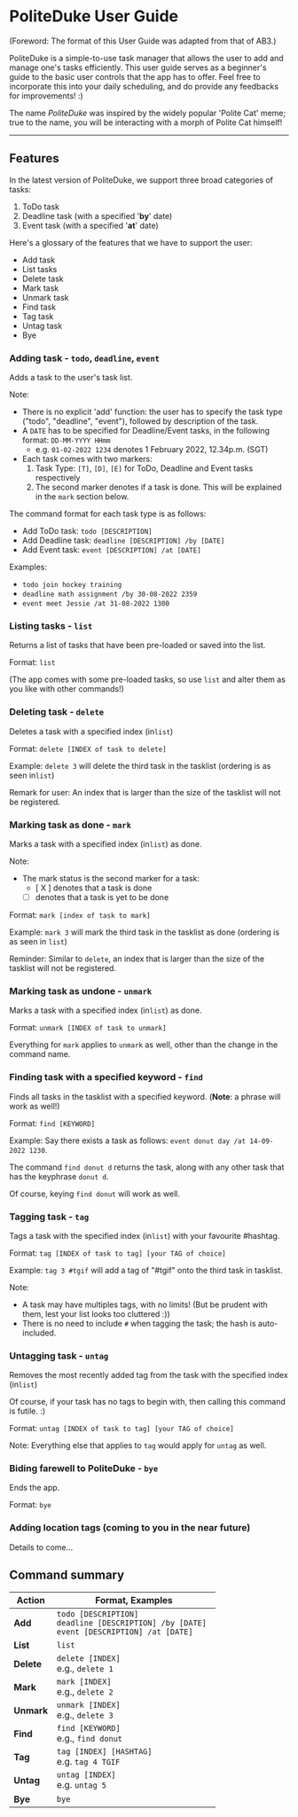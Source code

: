 # PoliteDuke User Guide


(Foreword: The format of this User Guide was adapted from that of AB3.)

PoliteDuke is a simple-to-use task manager that allows the user to add and manage one's tasks efficiently.
This user guide serves as a beginner's guide to the basic user controls that the app has to offer. Feel 
free to incorporate this into your daily scheduling, and do provide any feedbacks for improvements! :)

The name _PoliteDuke_ was inspired by the widely popular 'Polite Cat' meme; true to the name, you will be
interacting with a morph of Polite Cat himself!

-------------

## Features 

In the latest version of PoliteDuke, we support three broad categories of tasks:
1) ToDo task
2) Deadline task (with a specified '__by__' date)
3) Event task (with a specified '__at__' date)

Here's a glossary of the features that we have to support the user:
- Add task
- List tasks
- Delete task
- Mark task
- Unmark task
- Find task
- Tag task
- Untag task
- Bye

### Adding task - `todo`, `deadline`, `event`

Adds a task to the user's task list. 

Note:
- There is no explicit 'add' function: the user has to specify
the task type ("todo", "deadline", "event"), followed by description of the task.
- A `DATE` has to be specified for Deadline/Event tasks, in the following format: `DD-MM-YYYY HHmm`
  - e.g. `01-02-2022 1234` denotes 1 February 2022, 12.34p.m. (SGT)
- Each task comes with two markers:
  1) Task Type: `[T]`, `[D]`, `[E]` for ToDo, Deadline and Event tasks respectively
  2) The second marker denotes if a task is done. This will be explained in the `mark` section below.

The command format for each task type is as follows:

- Add ToDo task: `todo [DESCRIPTION]`
- Add Deadline task: `deadline [DESCRIPTION] /by [DATE] `
- Add Event task: `event [DESCRIPTION] /at [DATE] `

Examples: 
- `todo join hockey training`
- `deadline math assignment /by 30-08-2022 2359`
- `event meet Jessie /at 31-08-2022 1300`

### Listing tasks - `list`

Returns a list of tasks that have been pre-loaded or saved into the list.

Format: `list`

(The app comes with some pre-loaded tasks, so use `list` and alter them as you like with
other commands!)

### Deleting task - `delete`

Deletes a task with a specified index (in`list`)

Format: `delete [INDEX of task to delete]`

Example: `delete 3` will delete the third task in the tasklist (ordering is as seen in`list`)

Remark for user: An index that is larger than the size of the tasklist will not be registered.

### Marking task as done - `mark`

Marks a task with a specified index (in`list`) as done. 

Note: 
- The mark status is the second marker for a task:
  - [ X ] denotes that a task is done
  - [   ] denotes that a task is yet to be done

Format: `mark [index of task to mark]`

Example: `mark 3` will mark the third task in the tasklist as done (ordering is as seen in `list`)

Reminder: Similar to `delete`, an index that is larger than the size of the tasklist will not be registered.

### Marking task as undone - `unmark`

Marks a task with a specified index (in`list`) as done.

Format: `unmark [INDEX of task to unmark]`

Everything for `mark` applies to `unmark` as well, other than the change in the command name.

### Finding task with a specified keyword - `find`

Finds all tasks in the tasklist with a specified keyword. (__Note__: a phrase will work as well!)

Format: `find [KEYWORD]`

Example: Say there exists a task as follows: `event donut day /at 14-09-2022 1230`. 

The command `find donut d` returns the task, along with any other task that has the keyphrase `donut d`.

Of course, keying `find donut` will work as well.

### Tagging task - `tag`

Tags a task with the specified index (in`list`) with your favourite #hashtag. 

Format: `tag [INDEX of task to tag] [your TAG of choice]`

Example: `tag 3 #tgif` will add a tag of "#tgif" onto the third task in tasklist.

Note: 
- A task may have multiples tags, with no limits! (But be prudent with them, lest your
list looks too cluttered :))
- There is no need to include `#` when tagging the task; the hash is auto-included.

### Untagging task - `untag`

Removes the most recently added tag from the task with the specified index (in`list`)

Of course, if your task has no tags to begin with, then calling this command is futile. :)

Format: `untag [INDEX of task to tag] [your TAG of choice]`

Note: Everything else that applies to `tag` would apply for `untag` as well.

### Biding farewell to PoliteDuke - `bye`

Ends the app.

Format: `bye`

### Adding location tags (coming to you in the near future)

Details to come...

## Command summary

Action | Format, Examples
--------|------------------
**Add**    | `todo [DESCRIPTION]`<br> `deadline [DESCRIPTION] /by [DATE] `<br>`event [DESCRIPTION] /at [DATE] `
**List**   | `list`
**Delete** | `delete [INDEX]`<br> e.g., `delete 1`
**Mark**   | `mark [INDEX]`<br> e.g., `delete 2`
**Unmark** | `unmark [INDEX]`<br> e.g., `delete 3`
**Find**   | `find [KEYWORD] `<br> e.g., `find donut`
**Tag**    | `tag [INDEX] [HASHTAG]`<br> e.g. `tag 4 TGIF`
**Untag**  | `untag [INDEX]`<br> e.g. `untag 5`
**Bye**    | `bye`

